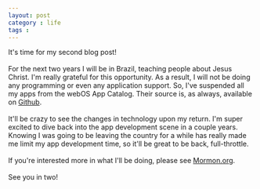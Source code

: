 ```yaml
---
layout: post
category : life
tags :
---
```


It's time for my second blog post!<br/><br/>
For the next two years I will be in Brazil, teaching people about Jesus Christ. I'm really grateful for this opportunity. As a result, I will not be doing any programming or even any application support. So, I've suspended all my apps from the webOS App Catalog. Their source is, as always, available on <a href="http://github.com/{{ site.author.github }}" target="_blank" title="Github">Github</a>.<br/><br/>
It'll be crazy to see the changes in technology upon my return. I'm super excited to dive back into the app development scene in a couple years. Knowing I was going to be leaving the country for a while has really made me limit my app development time, so it'll be great to be back, full-throttle.<br/><br/>
If you're interested more in what I'll be doing, please see <a href="http://mormon.org/missionary-work">Mormon.org</a>.<br/><br/>
See you in two!